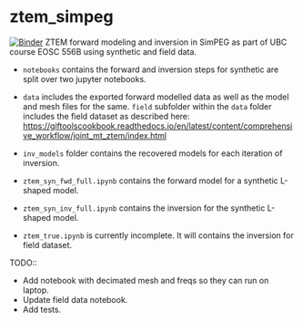 # ztem_simpeg
[![Binder](https://mybinder.org/badge_logo.svg)](https://mybinder.org/v2/gh/pokarparth/ztem_simpeg/main)
ZTEM forward modeling and inversion in SimPEG as part of UBC course EOSC 556B using synthetic and field data. 

- `notebooks` contains the forward and inversion steps for synthetic are split over two jupyter notebooks. 
- `data` includes the exported forward modelled data as well as the model and mesh files for the same.
`field` subfolder within the `data` folder includes the field dataset as described here: https://giftoolscookbook.readthedocs.io/en/latest/content/comprehensive_workflow/joint_mt_ztem/index.html
- `inv_models` folder contains the recovered models for each iteration of inversion.


- `ztem_syn_fwd_full.ipynb` contains the forward model for a synthetic L-shaped model.
- `ztem_syn_inv_full.ipynb` contains the inversion for the synthetic L-shaped model.
- `ztem_true.ipynb` is currently incomplete. It will contains the inversion for field dataset.

TODO:: 
- Add notebook with decimated mesh and freqs so they can run on laptop. 
- Update field data notebook. 
- Add tests.
